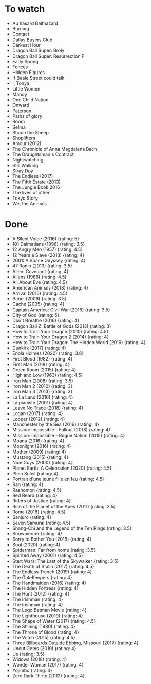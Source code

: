 # To watch
- Au hasard Balthazard 
- Burning 
- Contact 
- Dallas Buyers Club 
- Darkest Hour 
- Dragon Ball Super: Broly 
- Dragon Ball Super: Resurrection F 
- Early Spring 
- Fences 
- Hidden Figures 
- If Beale Street could talk 
- I, Tonya 
- Little Women 
- Mandy 
- One Child Nation 
- Onward 
- Paterson 
- Paths of glory 
- Room 
- Selma 
- Shaun the Sheep 
- Shoplifters 
- Amour (2012) 
- The Chronicle of Anna Magdalena Bach 
- The Draughtsman\'s Contract 
- Nightwatching 
- Still Walking 
- Stray Doy 
- The Endless (2017) 
- The Fifth Estate (2013) 
- The Jungle Book 2016 
- The lives of other 
- Tokyo Story 
- We, the Animals 

# Done
- A Silent Voice (2016) {rating: 5}
- 101 Dalmatians (1996) {rating: 3.5}
- 12 Angry Men (1957) {rating: 4.5}
- 12 Years a Slave (2013) {rating: 4}
- 2001: A Space Odyssey {rating: 4}
- 47 Ronin (2013) {rating: 3.5}
- Alien: Covenant {rating: 4}
- Aliens (1986) {rating: 4.5}
- All About Eve {rating: 4.5}
- American Animals (2018) {rating: 4}
- Arrival (2016) {rating: 4.5}
- Babel (2006) {rating: 3.5}
- Caché (2005) {rating: 4}
- Captain America: Civil War (2016) {rating: 3.5}
- City of God {rating: 5}
- Don\'t Breathe (2016) {rating: 4}
- Dragon Ball Z: Battle of Gods (2013) {rating: 3}
- How to Train Your Dragon (2010) {rating: 4.5}
- How to Train Your Dragon 2 (2014) {rating: 4}
- How to Train Your Dragon: The Hidden World (2019) {rating: 4}
- Dunkirk (2017) {rating: 4}
- Enola Holmes (2020) {rating: 3.8}
- First Blood (1982) {rating: 4}
- First Man (2018) {rating: 4}
- Green Room (2015) {rating: 4}
- High and Low (1963) {rating: 4.5}
- Iron Man (2008) {rating: 3.5}
- Iron Man 2 (2010) {rating: 3}
- Iron Man 3 (2013) {rating: 3}
- La La Land (2016) {rating: 4}
- La pianiste (2001) {rating: 4}
- Leave No Trace (2018) {rating: 4}
- Logan (2017) {rating: 4}
- Looper (2012) {rating: 4}
- Manchester by the Sea (2016) {rating: 4}
- Mission: Impossible - Fallout (2018) {rating: 4}
- Mission: Impossible - Rogue Nation (2015) {rating: 4}
- Moana (2016) {rating: 4}
- Moonlight (2016) {rating: 4}
- Mother (2009) {rating: 4}
- Mustang (2015) {rating: 4}
- Nice Guys (2000) {rating: 4}
- Planet Earth: A Celebration (2020) {rating: 4.5}
- Plein Soleil {rating: 4}
- Portrait d\'une jeune fille en feu {rating: 4.5}
- Ran {rating: 4}
- Rashomon {rating: 4.5}
- Red Beard {rating: 4}
- Riders of Justice {rating: 4}
- Rise of the Planet of the Apes (2011) {rating: 3.5}
- Roma (2018) {rating: 4.5}
- Sanjuro {rating: 4}
- Seven Samurai {rating: 4.5}
- Shang-Chi and the Legend of the Ten Rings {rating: 3.5}
- Snowpiercer {rating: 4}
- Sorry to Bother You (2018) {rating: 4}
- Soul (2020) {rating: 4}
- Spiderman: Far from home {rating: 3.5}
- Spirited Away (2001) {rating: 4.5}
- Start Wars: The Last of the Skywalker {rating: 3.5}
- The Death of Stalin (2017) {rating: 4.5}
- The Endless Trench (2019) {rating: 4}
- The GateKeepers {rating: 4}
- The Handmaiden (2016) {rating: 4}
- The Hidden Fortress {rating: 4}
- The Hunt (2012) {rating: 4}
- The Irishman {rating: 4}
- The Irishman {rating: 4}
- The Lego Batman Movie {rating: 4}
- The Lighthouse (2019) {rating: 4}
- The Shape of Water (2017) {rating: 4.5}
- The Shining (1980) {rating: 4}
- The Throne of Blood {rating: 4}
- The Witch (2015) {rating: 4.5}
- Three Billboards Outside Ebbing, Missouri (2017) {rating: 4}
- Uncut Gems (2019) {rating: 4}
- Us {rating: 3.5}
- Widows (2018) {rating: 4}
- Wonder Woman (2017) {rating: 4}
- Yojimbo {rating: 4}
- Zero Dark Thirty (2012) {rating: 4}
